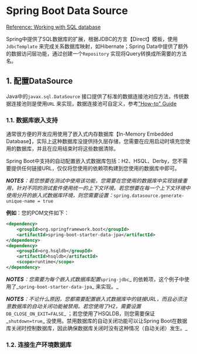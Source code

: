 # Spring Boot Data Source

[Reference: Working with SQL database](https://docs.spring.io/spring-boot/docs/current/reference/html/boot-features-sql.html)

Spring中提供了SQL数据库的扩展，根据JDBC的方言【Direct】模板，使用`JdbcTemplate` 来完成关系数据库映射，如Hibernate；Spring Data中提供了额外的数据访问层功能，通过创建一个`Repository` 实现将Query转换成所需要的方法名。

## 1. 配置DataSource

Java中的`javax.sql.DataSource` 接口提供了标准的数据连接池对应方法，传统数据连接池则是使用`URL` 来实现，数据连接池可自定义，参考["How-to" Guide](https://docs.spring.io/spring-boot/docs/current/reference/html/howto-data-access.html#howto-configure-a-datasource)

### 1.1. 数据库嵌入支持

通常很方便的开发应用使用了嵌入式内存数据库【In-Memory Embedded Database】，实际上这种数据库没提供持久层存储，您需要在应用启动时填充您使用的数据库，并且在应用结束时将这些数据清除。

Spring Boot中支持的自动配置嵌入式数据库包括：H2、HSQL、Derby，您不需要提供任何链接URL，仅仅将您使用的依赖项构建到您使用的数据库中即可。

_**NOTES**：若您想要在测试中使用该功能，您需要在您使用的数据库中实现链接重用，针对不同的测试套件使用统一的上下文环境。若您想要在每一个上下文环境中使用分开的嵌入式数据库环境，则您需要设置：_`spring.datasource.generate-unique-name = true`

**例如**：您的POM文件如下：

```xml
<dependency>
    <groupId>org.springframework.boot</groupId>
    <artifactId>spring-boot-starter-data-jpa</artifactId>
</dependency>
<dependency>
    <groupId>org.hsqldb</groupId>
    <artifactId>hsqldb</artifactId>
    <scope>runtime</scope>
</dependency>
```

_**NOTES**：您需要为每个嵌入式数据库配置_`spring-jdbc`_ 的依赖项，这个例子中使用了_`spring-boot-starter-data-jpa`_ 来实现。_

_**NOTES**：不论什么原因，您都需要配置嵌入式数据库中的链接URL，而且必须注意数据库的自动关闭功能被禁用。若您使用了H2，需要设置_`DB_CLOSE_ON_EXIT=FALSE`_ ；若您使用了HSQLDB，则您需要保证_`shutdown=true`_ 没使用。禁用数据库的自动关闭功能可以让Spring Boot在数据库关闭时控制数据库，因此确保数据库关闭时没有这种情况（自动关闭）发生。_

### 1.2. 连接生产环境数据库





